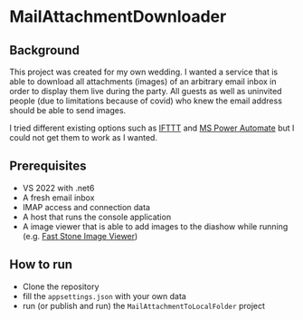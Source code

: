 # MailAttachmentDownloader

## Background
This project was created for my own wedding.
I wanted a service that is able to download all attachments (images) of an arbitrary email inbox in order to display them live during the party.
All guests as well as uninvited people (due to limitations because of covid) who knew the email address should be able to send images.

I tried different existing options such as [IFTTT](https://ifttt.com/) and [MS Power Automate](https://powerautomate.microsoft.com) but I could not get them to work as I wanted.

## Prerequisites
- VS 2022 with .net6
- A fresh email inbox
- IMAP access and connection data
- A host that runs the console application
- A image viewer that is able to add images to the diashow while running (e.g. [Fast Stone Image Viewer](https://www.faststone.org/FSViewerDetail.htm))

## How to run
- Clone the repository
- fill the `appsettings.json` with your own data
- run (or publish and run) the `MailAttachmentToLocalFolder` project